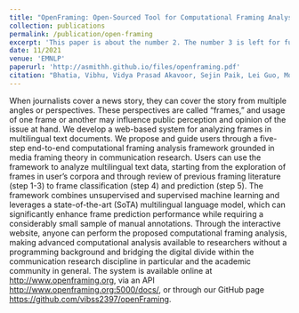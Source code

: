 ```yaml
---
title: "OpenFraming: Open-Sourced Tool for Computational Framing Analysis of Multilingual Data."
collection: publications
permalink: /publication/open-framing
excerpt: 'This paper is about the number 2. The number 3 is left for future work.'
date: 11/2021
venue: 'EMNLP'
paperurl: 'http://asmithh.github.io/files/openframing.pdf'
citation: "Bhatia, Vibhu, Vidya Prasad Akavoor, Sejin Paik, Lei Guo, Mona Jalal, Alyssa Smith, David Assefa Tofu, et al. 2021. “OpenFraming: Open-Sourced Tool for Computational Framing Analysis of Multilingual Data.” In Proceedings of the 2021 Conference on Empirical Methods in Natural Language Processing: System Demonstrations, 242–50. Online and Punta Cana, Dominican Republic: Association for Computational Linguistics. https://doi.org/10.18653/v1/2021.emnlp-demo.28."
---
```

When journalists cover a news story, they can cover the story from multiple angles or perspectives. These perspectives are called “frames,” and usage of one frame or another may influence public perception and opinion of the issue at hand. We develop a web-based system for analyzing frames in multilingual text documents. We propose and guide users through a five-step end-to-end computational framing analysis framework grounded in media framing theory in communication research. Users can use the framework to analyze multilingual text data, starting from the exploration of frames in user’s corpora and through review of previous framing literature (step 1-3) to frame classification (step 4) and prediction (step 5). The framework combines unsupervised and supervised machine learning and leverages a state-of-the-art (SoTA) multilingual language model, which can significantly enhance frame prediction performance while requiring a considerably small sample of manual annotations. Through the interactive website, anyone can perform the proposed computational framing analysis, making advanced computational analysis available to researchers without a programming background and bridging the digital divide within the communication research discipline in particular and the academic community in general. The system is available online at http://www.openframing.org, via an API http://www.openframing.org:5000/docs/, or through our GitHub page https://github.com/vibss2397/openFraming.
